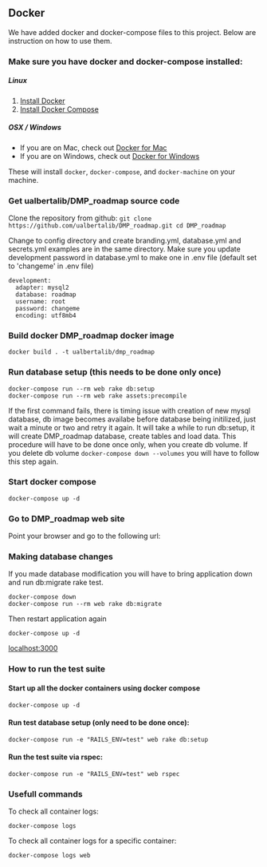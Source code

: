 ## Docker
We have added docker and docker-compose files to this project.
Below are instruction on how to use them.

### Make sure you have docker and docker-compose installed:

##### Linux
1. [Install Docker](https://docs.docker.com/engine/installation/)
2. [Install Docker Compose](https://docs.docker.com/compose/install/)

##### OSX / Windows
- If you are on Mac, check out [Docker for Mac](https://docs.docker.com/docker-for-mac/)
- If you are on Windows, check out [Docker for Windows](https://docs.docker.com/docker-for-windows/)

These will install `docker`, `docker-compose`, and `docker-machine` on your machine.


###  Get ualbertalib/DMP_roadmap source code
Clone the repository from github:
``
git clone https://github.com/ualbertalib/DMP_roadmap.git
cd DMP_roadmap
``

Change to config directory and create branding.yml, database.yml and secrets.yml
examples are in the same directory. Make sure you update development password in database.yml to
make one in .env file (default set to 'changeme' in .env file)
```
development:
  adapter: mysql2
  database: roadmap
  username: root
  password: changeme
  encoding: utf8mb4
```


### Build docker DMP_roadmap docker image
``
docker build . -t ualbertalib/dmp_roadmap
``

### Run database setup (this needs to be done only once)
```
docker-compose run --rm web rake db:setup
docker-compose run --rm web rake assets:precompile
```

If the first command fails, there is timing issue with creation of new mysql database, db image
becomes availabe before database being initilized, just wait a minute or two and retry it again.
It will take a while to run db:setup, it will create DMP_roadmap database, create tables and load
data.
This procedure will have to be done once only, when you create db volume.
If you delete db volume
``
docker-compose down --volumes
``
you will have to follow this step again.

### Start docker compose
```
docker-compose up -d
```

### Go to DMP_roadmap web site
Point your browser and go to the following url:

### Making database changes
If you made database modification you will have to
bring application down and run db:migrate rake test.
```
docker-compose down
docker-compose run --rm web rake db:migrate
```
Then restart application again
```
docker-compose up -d
```


[localhost:3000](http://localhost:3000)


### How to run the test suite

#### Start up all the docker containers using docker compose

  ``
  docker-compose up -d
  ``

#### Run test database setup (only need to be done once):
  ``
  docker-compose run -e "RAILS_ENV=test" web rake db:setup
  ``

#### Run the test suite via rspec:
  ``
  docker-compose run -e "RAILS_ENV=test" web rspec
  ``

### Usefull commands

  To check all container logs:

  ``
  docker-compose logs
  ``

  To check all container logs for a specific container:

  ``
  docker-compose logs web
  ``

